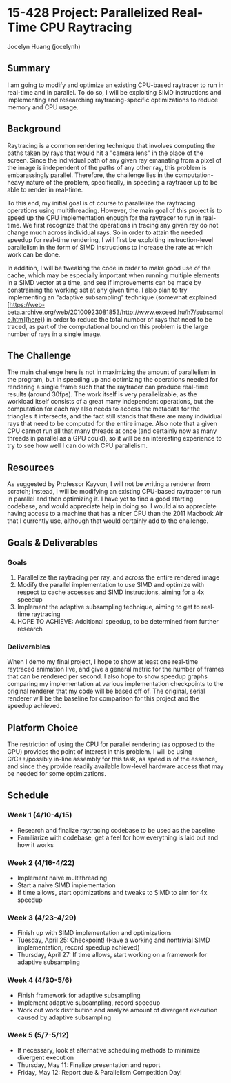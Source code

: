 # 15-428 Project: Parallelized Real-Time CPU Raytracing
Jocelyn Huang (jocelynh)


## Summary

I am going to modify and optimize an existing CPU-based raytracer to run in real-time and in parallel. To do so, I will be exploiting SIMD instructions and implementing and researching raytracing-specific optimizations to reduce memory and CPU usage.


## Background

Raytracing is a common rendering technique that involves computing the paths taken by rays that would hit a "camera lens" in the place of the screen. Since the individual path of any given ray emanating from a pixel of the image is independent of the paths of any other ray, this problem is embarassingly parallel. Therefore, the challenge lies in the computation-heavy nature of the problem, specifically, in speeding a raytracer up to be able to render in real-time.

To this end, my initial goal is of course to parallelize the raytracing operations using multithreading. However, the main goal of this project is to speed up the CPU implementation enough for the raytracer to run in real-time. We first recognize that the operations in tracing any given ray do not change much across individual rays. So in order to attain the needed speedup for real-time rendering, I will first be exploiting instruction-level parallelism in the form of SIMD instructions to increase the rate at which work can be done.

In addition, I will be tweaking the code in order to make good use of the cache, which may be especially important when running multiple elements in a SIMD vector at a time, and see if improvements can be made by constraining the working set at any given time. I also plan to try implementing an "adaptive subsampling" technique (somewhat explained [https://web-beta.archive.org/web/20100923081853/http://www.exceed.hu/h7/subsample.htm](here)) in order to reduce the total number of rays that need to be traced, as part of the computational bound on this problem is the large number of rays in a single image.


## The Challenge

The main challenge here is not in maximizing the amount of parallelism in the program, but in speeding up and optimizing the operations needed for rendering a single frame such that the raytracer can produce real-time results (around 30fps). The work itself is very parallelizable, as the workload itself consists of a great many independent operations, but the computation for each ray also needs to access the metadata for the triangles it intersects, and the fact still stands that there are many individual rays that need to be computed for the entire image. Also note that a given CPU cannot run all that many threads at once (and certainly now as many threads in parallel as a GPU could), so it will be an interesting experience to try to see how well I can do with CPU parallelism.


## Resources

As suggested by Professor Kayvon, I will not be writing a renderer from scratch; instead, I will be modifying an existing CPU-based raytracer to run in parallel and then optimizing it. I have yet to find a good starting codebase, and would appreciate help in doing so. I would also appreciate having access to a machine that has a nicer CPU than the 2011 Macbook Air that I currently use, although that would certainly add to the challenge.


## Goals & Deliverables

### Goals
1. Parallelize the raytracing per ray, and across the entire rendered image
2. Modify the parallel implementation to use SIMD and optimize with respect to cache accesses and SIMD instructions, aiming for a 4x speedup
3. Implement the adaptive subsampling technique, aiming to get to real-time raytracing
4. HOPE TO ACHIEVE: Additional speedup, to be determined from further research

### Deliverables
When I demo my final project, I hope to show at least one real-time raytraced animation live, and give a general metric for the number of frames that can be rendered per second. I also hope to show speedup graphs comparing my implementation at various implementation checkpoints to the original renderer that my code will be based off of. The original, serial renderer will be the baseline for comparison for this project and the speedup achieved.


## Platform Choice

The restriction of using the CPU for parallel rendering (as opposed to the GPU) provides the point of interest in this problem. I will be using C/C++/possibly in-line assembly for this task, as speed is of the essence, and since they provide readily available low-level hardware access that may be needed for some optimizations.


## Schedule

### Week 1 (4/10-4/15)
- Research and finalize raytracing codebase to be used as the baseline
- Familiarize with codebase, get a feel for how everything is laid out and how it works

### Week 2 (4/16-4/22)
- Implement naive multithreading
- Start a naive SIMD implementation
- If time allows, start optimizations and tweaks to SIMD to aim for 4x speedup

### Week 3 (4/23-4/29)
- Finish up with SIMD implementation and optimizations
- Tuesday, April 25: Checkpoint! (Have a working and nontrivial SIMD implementation, record speedup achieved)
- Thursday, April 27: If time allows, start working on a framework for adaptive subsampling

### Week 4 (4/30-5/6)
- Finish framework for adaptive subsampling
- Implement adaptive subsampling, record speedup
- Work out work distribution and analyze amount of divergent execution caused by adaptive subsampling

### Week 5 (5/7-5/12)
- If necessary, look at alternative scheduling methods to minimize divergent execution
- Thursday, May 11: Finalize presentation and report
- Friday, May 12: Report due & Parallelism Competition Day!
